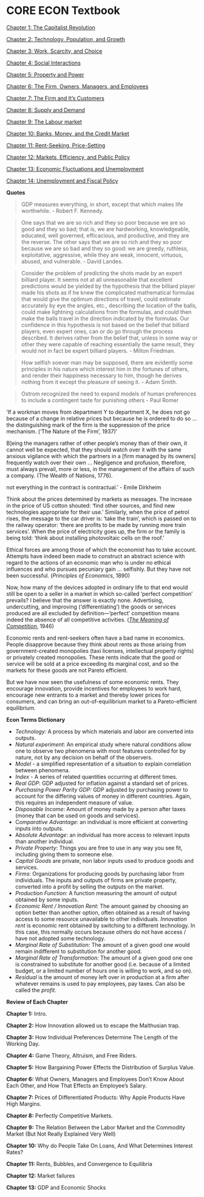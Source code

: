 # CORE ECON Textbook

[Chapter 1: The Capitalist Revolution](CORE%20ECON%20Textbook%2073c337f308d645dfaae503008bba05eb/Chapter%201%20The%20Capitalist%20Revolution%2085c083f1ac744d0da248ce87bd669c9b.md)

[Chapter 2: Technology, Population, and Growth](CORE%20ECON%20Textbook%2073c337f308d645dfaae503008bba05eb/Chapter%202%20Technology,%20Population,%20and%20Growth%202e7bbefa697d46d79cd74e5fc9c2058d.md)

[Chapter 3: Work, Scarcity, and Choice](CORE%20ECON%20Textbook%2073c337f308d645dfaae503008bba05eb/Chapter%203%20Work,%20Scarcity,%20and%20Choice%2094496b3e93144d63926b1f9f6abbd594.md)

[Chapter 4: Social Interactions](CORE%20ECON%20Textbook%2073c337f308d645dfaae503008bba05eb/Chapter%204%20Social%20Interactions%202fb669c908294acfa64a1ea4d4b92a2b.md)

[Chapter 5: Property and Power](CORE%20ECON%20Textbook%2073c337f308d645dfaae503008bba05eb/Chapter%205%20Property%20and%20Power%20fec2195236c14671a55993e2257642cb.md)

[Chapter 6: The Firm, Owners, Managers, and Employees](CORE%20ECON%20Textbook%2073c337f308d645dfaae503008bba05eb/Chapter%206%20The%20Firm,%20Owners,%20Managers,%20and%20Employee%20e5accbb81be74ddb988e8319ba1d0523.md)

[Chapter 7: The Firm and It’s Customers](CORE%20ECON%20Textbook%2073c337f308d645dfaae503008bba05eb/Chapter%207%20The%20Firm%20and%20It%E2%80%99s%20Customers%20f81fde993f64475697f6c1fbcd45aa14.md)

[Chapter 8: Supply and Demand](CORE%20ECON%20Textbook%2073c337f308d645dfaae503008bba05eb/Chapter%208%20Supply%20and%20Demand%20f516a55d1e4f4421a6e51028ff330d02.md)

[Chapter 9: The Labour market](CORE%20ECON%20Textbook%2073c337f308d645dfaae503008bba05eb/Chapter%209%20The%20Labour%20market%209b43ce8bc8454a5ca5d6f453145f9072.md)

[Chapter 10: Banks, Money, and the Credit Market](CORE%20ECON%20Textbook%2073c337f308d645dfaae503008bba05eb/Chapter%2010%20Banks,%20Money,%20and%20the%20Credit%20Market%2044bb6eb52fca4ae28fb3cc3111ca3d29.md)

[Chapter 11: Rent-Seeking, Price-Setting](CORE%20ECON%20Textbook%2073c337f308d645dfaae503008bba05eb/Chapter%2011%20Rent-Seeking,%20Price-Setting%20ff4e3bdc6c024d06b182f7e25e795793.md)

[Chapter 12: Markets, Efficiency, and Public Policy](CORE%20ECON%20Textbook%2073c337f308d645dfaae503008bba05eb/Chapter%2012%20Markets,%20Efficiency,%20and%20Public%20Policy%200e6e4298b7b14d3683f968b9c87abe8e.md)

[Chapter 13: Economic Fluctuations and Unemployment](CORE%20ECON%20Textbook%2073c337f308d645dfaae503008bba05eb/Chapter%2013%20Economic%20Fluctuations%20and%20Unemployment%200fa5ab0cc98e44fd80a83e5cdc28960f.md)

[Chapter 14: Unemployment and Fiscal Policy](CORE%20ECON%20Textbook%2073c337f308d645dfaae503008bba05eb/Chapter%2014%20Unemployment%20and%20Fiscal%20Policy%20bcfbb46e954442a0b6fff5f8ca6e903e.md)

**Quotes**

> GDP measures everything, in short, except that which makes life worthwhile.
    - Robert F. Kennedy.
> 

> One says that we are so rich and they so poor because we are so good and they so bad; that is, we are hardworking, knowledgeable, educated, well governed, efficacious, and productive, and they are the reverse. The other says that we are so rich and they so poor because we are so bad and they so good: we are greedy, ruthless, exploitative, aggressive, while they are weak, innocent, virtuous, abused, and vulnerable.
    - David Landes.
> 

> Consider the problem of predicting the shots made by an expert billiard player. It seems not at all unreasonable that excellent predictions would be yielded by the hypothesis that the billiard player made his shots as if he knew the complicated mathematical formulas that would give the optimum directions of travel, could estimate accurately by eye the angles, etc., describing the location of the balls, could make lightning calculations from the formulas, and could then make the balls travel in the direction indicated by the formulas. Our confidence in this hypothesis is not based on the belief that billiard players, even expert ones, can or do go through the process described. It derives rather from the belief that, unless in some way or other they were capable of reaching essentially the same result, they would not in fact be expert billiard players.
    - Milton Friedman.
> 

> How selfish soever man may be supposed, there are evidently some principles in his nature which interest him in the fortunes of others, and render their happiness necessary to him, though he derives nothing from it except the pleasure of seeing it.
    - Adam Smith.
> 

> Ostrom recognized the need to expand models of human preferences to include a contingent taste for punishing others
    - Paul Romer
> 

‘If a workman moves from department Y to department X, he does not go because of a change in relative prices but because he is ordered to do so … the distinguishing mark of the firm is the suppression of the price mechanism. (‘The Nature of the Firm’, 1937)’

B]eing the managers rather of other people’s money than of their own, it cannot well be expected, that they should watch over it with the same anxious vigilance with which the partners in a [firm managed by its owners] frequently watch over their own … Negligence and profusion, therefore, must always prevail, more or less, in the management of the affairs of such a company. (The Wealth of Nations, 1776).

not everything in the contract is contractual.’ - Emile Dirkheim

Think about the prices determined by markets as messages. The increase in the price of US cotton shouted: ‘find other sources, and find new technologies appropriate for their use.’ Similarly, when the price of petrol rises, the message to the car driver is: ‘take the train’, which is passed on to the railway operator: ‘there are profits to be made by running more train services’. When the price of electricity goes up, the firm or the family is being told: ‘think about installing photovoltaic cells on the roof.’

Ethical forces are among those of which the economist has to take account.  Attempts have indeed been made to construct an abstract science with regard to the actions of an economic man who is under no ethical influences and who pursues pecuniary gain … selfishly. But they have not been successful. (*Principles of Economics*, 1890)

Now, how many of the devices adopted in ordinary life to that end would still be open to a seller in a market in which so-called ‘perfect competition’ prevails? I believe that the answer is exactly none. Advertising, undercutting, and improving (‘differentiating’) the goods or services produced are all excluded by definition—’perfect’ competition means indeed the absence of all competitive activities. (*[The Meaning of Competition](https://tinyco.re/1712601)*, 1946)

Economic
 rents and rent-seekers often have a bad name in economics. People 
disapprove because they think about rents as those arising from 
government-created monopolies (taxi licenses, intellectual property 
rights) or privately created monopolies. These rents indicate that the 
good or service will be sold at a price exceeding its marginal cost, and
 so the markets for these goods are not Pareto efficient.

But
 we have now seen the usefulness of some economic rents. They encourage 
innovation, provide incentives for employees to work hard, encourage new
 entrants to a market and thereby lower prices for consumers, and can 
bring an out-of-equilibrium market to a Pareto-efficient equilibrium.

**Econ Terms Dictionary**

- *Technology:* A process by which materials and labor are converted into outputs.
- *Natural experiment*: An empirical study where natural conditions allow one to observe two phenomena with most features controlled for by nature, not by any decision on behalf of the observers.
- *Model* - a simplified representation of a situation to explain correlation between phenomena.
- *Index* - A series of related quantities occurring at different times.
- *Real GDP*: GDP adjusted for inflation against a standard set of prices.
- *Purchasing Power Parity GDP:* GDP adjusted by purchasing power to account for the differing values of money in different countries. Again, this requires an independent measure of value.
- *Disposable Income*: Amount of money made by a person after taxes (money that can be used on goods and services).
- C*omparative Advantage*: an individual is more efficient at converting inputs into outputs.
- A*bsolute Advantage*: an individual has more access to relevant inputs than another individual.
- *Private Property*: Things you are free to use in any way you see fit, including giving them to someone else.
- *Capital Goods* are private, non labor inputs used to produce goods and services.
- *Firms*: Organizations for producing goods by purchasing labor from individuals. The inputs and outputs of firms are private property, converted into a profit by selling the outputs on the market.
- *Production Function:* A function measuring the amount of output obtained by some inputs.
- *Economic Rent / Innovation Rent*: The amount gained by choosing an option better than another option, often obtained as a result of having access to some resource unavailable to other individuals. *Innovation rent* is economic rent obtained by switching to a different technology. In this case, this normally occurs because others do not have access / have not adopted some technology.
- *Marginal Rate of Substitution:* The amount of a given good one would remain indifferent to substitution for another good.
- *Marginal Rate of Transformation:* The amount of a given good one one is constrained to substitute for another good (i.e. because of a limited budget, or a limited number of hours one is willing to work, and so on).
- *Residual* is the amount of money left over in production at a firm after whatever remains is used to pay employees, pay taxes. Can also be called the *profit*.

**Review of Each Chapter**

**Chapter 1:** Intro.

**Chapter 2:** How Innovation allowed us to escape the Malthusian trap.

**Chapter 3:** How Individual Preferences Determine The Length of the Working Day.

**Chapter 4:** Game Theory, Altruism, and Free Riders.

**Chapter 5:** How Bargaining Power Effects the Distribution of Surplus Value.

**Chapter 6:** What Owners, Managers and Employees Don’t Know About Each Other, and How That Effects an Employee’s Salary.

**Chapter 7:** Prices of Differentiated Products: Why Apple Products Have High Margins.

**Chapter 8:** Perfectly Competitive Markets.

**Chapter 9:** The Relation Between the Labor Market and the Commodity Market (But Not Really Explained Very Well)

**Chapter 10:** Why do People Take On Loans, And What Determines Interest Rates?

**Chapter 11:** Rents, Bubbles, and Convergence to Equilibria

**Chapter 12:** Market failures

**Chapter 13:** GDP and Economic Shocks